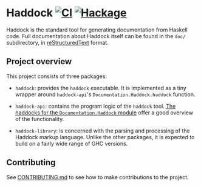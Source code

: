 # Haddock [![CI][CI badge]][CI page] [![Hackage][Hackage badge]][Hackage page]

Haddock is the standard tool for generating documentation from Haskell code.
Full documentation about Haddock itself can be found in the `doc/` subdirectory,
in [reStructuredText][reST] format.

## Project overview

This project consists of three packages:

 * `haddock`: provides the `haddock` executable. It is implemented as a tiny
    wrapper around `haddock-api`'s `Documentation.Haddock.haddock` function.

 * `haddock-api`: contains the program logic of the `haddock` tool.
   [The haddocks for the `Documentation.Haddock` module][Documentation.Haddock]
   offer a good overview of the functionality.

 * `haddock-library`: is concerned with the parsing and processing of the
   Haddock markup language. Unlike the other packages, it is expected to build
   on a fairly wide range of GHC versions.

## Contributing

See [CONTRIBUTING.md](CONTRIBUTING.md) to see how to make contributions to the
project.


[CI page]: https://github.com/haskell/haddock/actions/workflows/ci.yml
[CI badge]: https://github.com/haskell/haddock/actions/workflows/ci.yml/badge.svg
[Hackage page]: https://hackage.haskell.org/package/haddock
[Hackage badge]: https://img.shields.io/hackage/v/haddock.svg
[reST]: https://www.sphinx-doc.org/en/master/usage/restructuredtext/index.html
[Documentation.Haddock]: http://hackage.haskell.org/package/haddock-api/docs/Documentation-Haddock.html
[cabal v2]: https://cabal.readthedocs.io/en/latest/nix-local-build-overview.html
